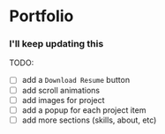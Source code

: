 # Portfolio

### I'll keep updating this

TODO:
- [ ] add a `Download Resume` button
- [ ] add scroll animations
- [ ] add images for project
- [ ] add a popup for each project item
- [ ] add more sections (skills, about, etc)
